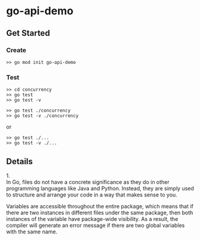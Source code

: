 # go-api-demo

## Get Started
### Create
```
>> go mod init go-api-demo
```

### Test
```
>> cd concurrency
>> go test
>> go test -v
```

```
>> go test ./concurrency
>> go test -v ./concurrency
```

or

```
>> go test ./...
>> go test -v ./...
```

## Details
1\.  
In Go, files do not have a concrete significance as they do in other programming languages like Java and Python. Instead, they are simply used to structure and arrange your code in a way that makes sense to you.

Variables are accessible throughout the entire package, which means that if there are two instances in different files under the same package, then both instances of the variable have package-wide visibility. As a result, the compiler will generate an error message if there are two global variables with the same name.